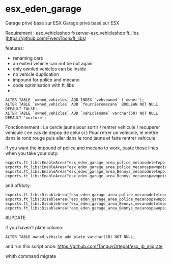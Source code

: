 # esx_eden_garage
 Garage privé basé sur ESX	 Garage privé basé sur ESX
 
  
Requirement : 
 esx_vehicleshop	 fxserver-esx_vehicleshop
 ft_libs (https://github.com/FivemTools/ft_libs)	
 
  features:	
  
 - renaming cars
 - an exited vehicle can not be out again	
 - only ownled vehicles can be inside	
 - no vehicle duplication	
 - impound for police and mecano	
 - code optimisation with ft_libs
 - ...	
 
  
  
 ```
 ALTER TABLE `owned_vehicles` ADD INDEX `vehsowned` (`owner`);	
 ALTER TABLE `owned_vehicles` ADD `fourrieremecano` BOOLEAN NOT NULL DEFAULT FALSE;	
 ALTER TABLE `owned_vehicles` ADD `vehiclename` varchar(50) NOT NULL DEFAULT 'voiture';	
 ```	
 
  
 Fonctionnement :
 Le cercle jaune pour sortir / rentrer vehicule / recuperer vehicule ( en cas de depop de celui ci )
 Pour rntrer un vehicule, le mettre dans le rond rouge puis aller dans le rond jaune et faire rentrer vehicule
  
if you want the impound of police and mecano to work, paste those lines when you take your duty:	

```	  	
exports.ft_libs:EnableArea("esx_eden_garage_area_police_mecanodeletepoint")	
exports.ft_libs:EnableArea("esx_eden_garage_area_police_mecanospawnpoint")	  	
exports.ft_libs:EnableArea("esx_eden_garage_area_Bennys_mecanodeletepoint")	
exports.ft_libs:EnableArea("esx_eden_garage_area_Bennys_mecanospawnpoint")	
```	

and offduty:	
```	
exports.ft_libs:DisableArea("esx_eden_garage_area_police_mecanodeletepoint")	
exports.ft_libs:DisableArea("esx_eden_garage_area_police_mecanospawnpoint")	  	
exports.ft_libs:DisableArea("esx_eden_garage_area_Bennys_mecanodeletepoint")	
exports.ft_libs:DisableArea("esx_eden_garage_area_Bennys_mecanospawnpoint")	
```
 
#UPDATE

if you haven't plate column:
```
ALTER TABLE owned_vehicle add plate varchar(50) NOT NULL;
```
and run this script once:
https://github.com/TanguyOrtegat/esx_jb_migrate

whith command migrate

